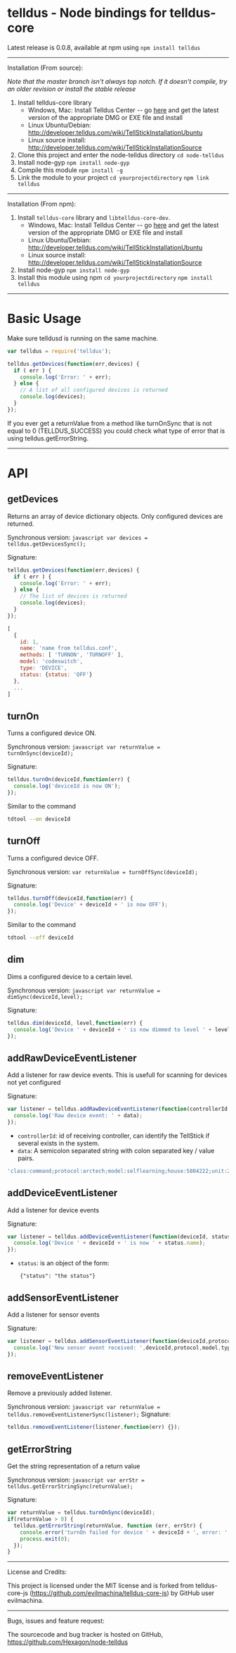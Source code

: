 telldus - Node bindings for telldus-core
===

Latest release is 0.0.8, available at npm using ```npm install telldus```

---

Installation (From source):

_Note that the master branch isn't always top notch. If it doesn't compile, try an older revision or install the stable release_

1. Install telldus-core library
	* Windows, Mac: Install Telldus Center -- go [here](http://download.telldus.se/TellStick/Software/TelldusCenter/) and get the latest version of the appropriate DMG or EXE file and install
	* Linux Ubuntu/Debian: http://developer.telldus.com/wiki/TellStickInstallationUbuntu
	* Linux source install: http://developer.telldus.com/wiki/TellStickInstallationSource
2. Clone this project and enter the node-telldus directory ```cd node-telldus```
3. Install node-gyp ```npm install node-gyp``` 
4. Compile this module ```npm install -g```
5. Link the module to your project ```cd yourprojectdirectory``` ```npm link telldus```

---

Installation (From npm):

1. Install `telldus-core` library and `libtelldus-core-dev`.
	* Windows, Mac: Install Telldus Center -- go [here](http://download.telldus.se/TellStick/Software/TelldusCenter/) and get the latest version of the appropriate DMG or EXE file and install
	* Linux Ubuntu/Debian: http://developer.telldus.com/wiki/TellStickInstallationUbuntu
	* Linux source install: http://developer.telldus.com/wiki/TellStickInstallationSource
2. Install node-gyp ```npm install node-gyp``` 
3. Install this module using npm ```cd yourprojectdirectory``` ```npm install telldus```

---

# Basic Usage

Make sure telldusd is running on the same machine.

```javascript
var telldus = require('telldus');

telldus.getDevices(function(err,devices) {
  if ( err ) {
    console.log('Error: ' + err);
  } else {
    // A list of all configured devices is returned
    console.log(devices);
  }
});
```

If you ever get a returnValue from a method like turnOnSync that is 
not equal to 0 (TELLDUS_SUCCESS) you could check what type of error
that is using telldus.getErrorString.

---

API
===

getDevices
----------

Returns an array of device dictionary objects.
Only configured devices are returned.

Synchronous version: ```javascript var devices = telldus.getDevicesSync();```

Signature:

```javascript
telldus.getDevices(function(err,devices) {
  if ( err ) {
    console.log('Error: ' + err);
  } else {
    // The list of devices is returned
    console.log(devices);
  }
});
```


```javascript
[
  {
    id: 1,
    name: 'name from telldus.conf',
    methods: [ 'TURNON', 'TURNOFF' ],
    model: 'codeswitch',
    type: 'DEVICE',
    status: {status: 'OFF'}
  },
  ...
]
```


turnOn
------

Turns a configured device ON.

Synchronous version: ```javascript var returnValue = turnOnSync(deviceId);```

Signature:

```javascript
telldus.turnOn(deviceId,function(err) {
  console.log('deviceId is now ON');
});
```

Similar to the command

```bash
tdtool --on deviceId
```


turnOff
-------

Turns a configured device OFF.

Synchronous version: ```var returnValue = turnOffSync(deviceId);```

Signature:

```javascript
telldus.turnOff(deviceId,function(err) {
  console.log('Device' + deviceId + ' is now OFF');
});
```

Similar to the command

```bash
tdtool --off deviceId
```


dim
---

Dims a configured device to a certain level.

Synchronous version: ```javascript var returnValue = dimSync(deviceId,level);```

Signature:

```javascript
telldus.dim(deviceId, level,function(err) {
  console.log('Device ' + deviceId + ' is now dimmed to level ' + level);
});
```


addRawDeviceEventListener
-------------------------

Add a listener for raw device events.
This is usefull for scanning for devices not yet configured

Signature:

```javascript
var listener = telldus.addRawDeviceEventListener(function(controllerId, data) {
  console.log('Raw device event: ' + data);
});
```

* `controllerId`: id of receiving controller, can identify the TellStick if several exists in the system.
* `data`: A semicolon separated string with colon separated key / value pairs.

```javascript
'class:command;protocol:arctech;model:selflearning;house:5804222;unit:2;group:0;method:turnon;'
```


addDeviceEventListener
----------------------

Add a listener for device events

Signature:

```javascript
var listener = telldus.addDeviceEventListener(function(deviceId, status) {
  console.log('Device ' + deviceId + ' is now ' + status.name);
});
```

* `status`: is an object of the form:
```
    {"status": "the status"}
```

addSensorEventListener
----------------------

Add a listener for sensor events

Signature:

```javascript
var listener = telldus.addSensorEventListener(function(deviceId,protocol,model,type,value,timestamp) {
  console.log('New sensor event received: ',deviceId,protocol,model,type,value,timestamp);
});
```


removeEventListener
-------------------

Remove a previously added listener.

Synchronous version: ```javascript var returnValue = telldus.removeEventListenerSync(listener);```
Signature:

```javascript
telldus.removeEventListener(listener,function(err) {});
```


getErrorString
-------------------

Get the string representation of a return value

Synchronous version: ```javascript var errStr = telldus.getErrorStringSync(returnValue);```

Signature:

```javascript
var returnValue = telldus.turnOnSync(deviceId);
if(returnValue > 0) {
  telldus.getErrorString(returnValue, function (err, errStr) {
    console.error('turnOn failed for device ' + deviceId + ', error: ' + errStr);
    process.exit(0);
  });
}

```


---

License and Credits:

This project is licensed under the MIT license and is forked from telldus-core-js (https://github.com/evilmachina/telldus-core-js) by GitHub user evilmachina. 

---

Bugs, issues and feature request:

The sourcecode and bug tracker is hosted on GitHub, https://github.com/Hexagon/node-telldus
